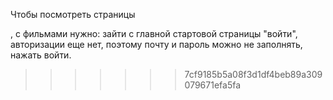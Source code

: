 Чтобы посмотреть страницы <Main> <Login>, <Register> с фильмами нужно: 
зайти с главной стартовой страницы "войти", 
авторизации еще нет, поэтому почту и пароль можно не заполнять,
нажать войти.
>>>>>>> 7cf9185b5a08f3d1df4beb89a309079671efa5fa
